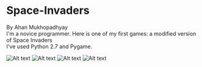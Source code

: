 # Space-Invaders
By Ahan Mukhopadhyay                                                                                                 
I'm a novice programmer. Here is one of my first games: a modified version of Space Invaders                                
I've used Python 2.7 and Pygame.

![Alt text](http://i.imgur.com/EYub2Ab.png)
![Alt text](http://i.imgur.com/qD5zPCt.png)
![Alt text](http://i.imgur.com/i0x2nSU.png)
![Alt text](http://i.imgur.com/jMf2PfW.png)
